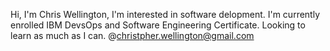 Hi, I'm Chris Wellington, 
I'm interested in software delopment.
I'm currently enrolled IBM DevsOps and Software Engineering Certificate.
Looking to learn as much as I can.
@christpher.wellington@gmail.com
